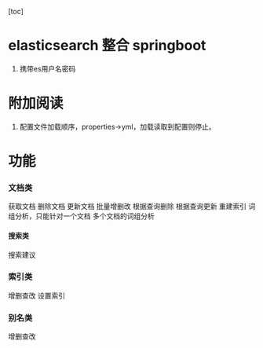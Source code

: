[toc]

# elasticsearch 整合 springboot 

1. 携带es用户名密码

# 附加阅读

1. 配置文件加载顺序，properties->yml，加载读取到配置则停止。

# 功能

### 文档类
获取文档
删除文档
更新文档 
批量增删改
根据查询删除
根据查询更新
重建索引
词组分析，只能针对一个文档
多个文档的词组分析

#### 搜索类
搜索建议


### 索引类
增删查改
设置索引


### 别名类
增删查改
